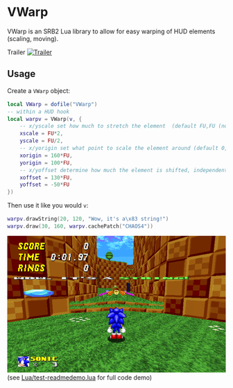 # VWarp
VWarp is an SRB2 Lua library to allow for easy warping of HUD elements (scaling, moving).

Trailer
[![Trailer](https://img.youtube.com/vi/iLFRJOmbY20/0.jpg)](https://youtu.be/iLFRJOmbY20)

## Usage
Create a `VWarp` object:
```lua
local VWarp = dofile("VWarp")
-- within a HUD hook
local warpv = VWarp(v, {
    -- x/yscale set how much to stretch the element  (default FU,FU (no scaling))
    xscale = FU*2,
    yscale = FU/2,
    -- x/yorigin set what point to scale the element around (default 0,0 (upper left))
    xorigin = 160*FU,
    yorigin = 100*FU,
    -- x/yoffset determine how much the element is shifted, independent of scale (default 0,0 (no movement))
    xoffset = 130*FU,
    yoffset = -50*FU
})
```
Then use it like you would `v`:
```lua
warpv.drawString(20, 120, "Wow, it's a\x83 string!")
warpv.draw(30, 160, warpv.cachePatch("CHAOS4"))
```
![The result of the above code](https://raw.githubusercontent.com/UnmatchedBracket/VWarp/refs/heads/github-assets/srb22182.png)  
(see [Lua/test-readmedemo.lua](https://github.com/UnmatchedBracket/VWarp/blob/main/Lua/test-readmedemo.lua) for full code demo)